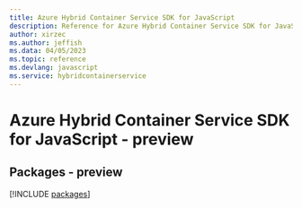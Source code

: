 ```yaml
---
title: Azure Hybrid Container Service SDK for JavaScript
description: Reference for Azure Hybrid Container Service SDK for JavaScript
author: xirzec
ms.author: jeffish
ms.data: 04/05/2023
ms.topic: reference
ms.devlang: javascript
ms.service: hybridcontainerservice
---
```

# Azure Hybrid Container Service SDK for JavaScript - preview
## Packages - preview
[!INCLUDE [packages](hybrid-container-service-index.md)]
